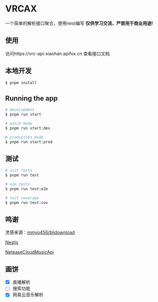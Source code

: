 # VRCAX

一个简单的解析接口聚合，使用nest编写
**仅供学习交流，严禁用于商业用途!**

## 使用
访问https://vrc-api-xiaohan.apifox.cn 查看接口文档

## 本地开发

```bash
$ pnpm install
```

## Running the app

```bash
# development
$ pnpm run start

# watch mode
$ pnpm run start:dev

# production mode
$ pnpm run start:prod
```

## 测试

```bash
# unit tests
$ pnpm run test

# e2e tests
$ pnpm run test:e2e

# test coverage
$ pnpm run test:cov
```
## 鸣谢
灵感来源：[mmyo456/blidownload](https://github.com/mmyo456/blidownload)

[Nestjs](https://nestjs.com/)

[NeteaseCloudMusicApi](https://github.com/Binaryify/NeteaseCloudMusicApi)



## 画饼
- [x] 直播解析
- [ ] 搜索功能
- [x] 网易云音乐解析
